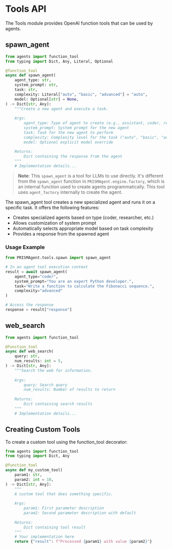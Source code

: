 # Tools API

The Tools module provides OpenAI function tools that can be used by agents.

## spawn_agent

```python
from agents import function_tool
from typing import Dict, Any, Literal, Optional

@function_tool
async def spawn_agent(
    agent_type: str,
    system_prompt: str,
    task: str,
    complexity: Literal["auto", "basic", "advanced"] = "auto",
    model: Optional[str] = None,
) -> Dict[str, Any]:
    """Create a new agent and execute a task.
    
    Args:
        agent_type: Type of agent to create (e.g., assistant, coder, researcher)
        system_prompt: System prompt for the new agent
        task: Task for the new agent to perform
        complexity: Complexity level for the task ("auto", "basic", "advanced")
        model: Optional explicit model override
        
    Returns:
        Dict containing the response from the agent
    """
    # Implementation details...
```

> **Note**: This `spawn_agent` is a tool for LLMs to use directly. It's different from the `spawn_agent` function in `PRISMAgent.engine.factory`, which is an internal function used to create agents programmatically. This tool uses `agent_factory` internally to create the agent.

The spawn_agent tool creates a new specialized agent and runs it on a specific task. It offers the following features:

- Creates specialized agents based on type (coder, researcher, etc.)
- Allows customization of system prompt
- Automatically selects appropriate model based on task complexity
- Provides a response from the spawned agent

### Usage Example

```python
from PRISMAgent.tools.spawn import spawn_agent

# In an agent tool execution context
result = await spawn_agent(
    agent_type="coder", 
    system_prompt="You are an expert Python developer.", 
    task="Write a function to calculate the Fibonacci sequence.",
    complexity="advanced"
)

# Access the response
response = result["response"]
```

## web_search

```python
from agents import function_tool

@function_tool
async def web_search(
    query: str,
    num_results: int = 5,
) -> Dict[str, Any]:
    """Search the web for information.
    
    Args:
        query: Search query
        num_results: Number of results to return
        
    Returns:
        Dict containing search results
    """
    # Implementation details...
```

## Creating Custom Tools

To create a custom tool using the function_tool decorator:

```python
from agents import function_tool
from typing import Dict, Any

@function_tool
async def my_custom_tool(
    param1: str,
    param2: int = 10,
) -> Dict[str, Any]:
    """
    A custom tool that does something specific.
    
    Args:
        param1: First parameter description
        param2: Second parameter description with default
        
    Returns:
        Dict containing tool result
    """
    # Your implementation here
    return {"result": f"Processed {param1} with value {param2}"}
```
